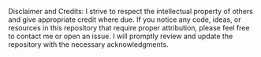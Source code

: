 Disclaimer and Credits: I strive to respect the intellectual property of others and give appropriate credit where due. If you notice any code, ideas, or resources in this repository that require proper attribution, please feel free to contact me or open an issue. I will promptly review and update the repository with the necessary acknowledgments.
